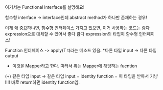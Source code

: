 여기서는 Functional Interface를 설명해요!

함수형 interface
-> interface인데 abstract method가 하나만 존재하는 경우!

이게 왜 중요하냐면, 함수형 인터페이스 가지고 있으면, 이거 사용하는 코드는 람다 expression으로 대체할 수 있어서 좋다
람다 expression의 타입이 함수형 인터페이스!

Function 인터페이스 -> apply(T t)라는 메소드 있음.
*다른 타입 input -> 다른 타입 output
* 이것을 Mapper라고 한다. 따라서 위는 Mapper에 해당하는 fucntion

(+) 같은 타입 input -> 같은 타입 input
= identity function
= 이 타입을 받아서 기냥 !!!! 바로 return하면 identity function임.




